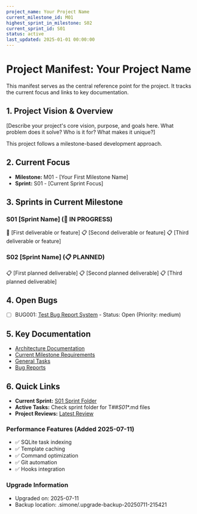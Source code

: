 ```yaml
---
project_name: Your Project Name
current_milestone_id: M01
highest_sprint_in_milestone: S02
current_sprint_id: S01
status: active
last_updated: 2025-01-01 00:00:00
---
```


# Project Manifest: Your Project Name

This manifest serves as the central reference point for the project. It tracks the current focus and links to key documentation.

## 1. Project Vision & Overview

[Describe your project's core vision, purpose, and goals here. What problem does it solve? Who is it for? What makes it unique?]

This project follows a milestone-based development approach.

## 2. Current Focus

- **Milestone:** M01 - [Your First Milestone Name]
- **Sprint:** S01 - [Current Sprint Focus]

## 3. Sprints in Current Milestone

### S01 [Sprint Name] (🚧 IN PROGRESS)

🚧 [First deliverable or feature]
📋 [Second deliverable or feature]
📋 [Third deliverable or feature]

### S02 [Sprint Name] (📋 PLANNED)

📋 [First planned deliverable]
📋 [Second planned deliverable]
📋 [Third planned deliverable]

## 4. Open Bugs

- [ ] BUG001: [Test Bug Report System](06_BUGS/BUG001_Test_Bug_Report_System.md) - Status: Open (Priority: medium)

## 5. Key Documentation

- [Architecture Documentation](./01_PROJECT_DOCS/ARCHITECTURE.md)
- [Current Milestone Requirements](./02_REQUIREMENTS/M01_[Milestone_Name]/)
- [General Tasks](./04_GENERAL_TASKS/)
- [Bug Reports](./06_BUGS/)

## 6. Quick Links

- **Current Sprint:** [S01 Sprint Folder](./03_SPRINTS/S01_M01_[Sprint_Name]/)
- **Active Tasks:** Check sprint folder for T##_S01_*.md files
- **Project Reviews:** [Latest Review](./10_STATE_OF_PROJECT/)

### Performance Features (Added 2025-07-11)
- ✅ SQLite task indexing
- ✅ Template caching  
- ✅ Command optimization
- ✅ Git automation
- ✅ Hooks integration

### Upgrade Information
- Upgraded on: 2025-07-11
- Backup location: .simone/.upgrade-backup-20250711-215421
